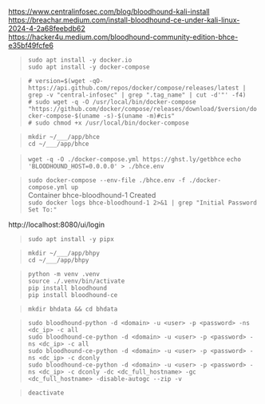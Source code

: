 https://www.centralinfosec.com/blog/bloodhound-kali-install  
https://breachar.medium.com/install-bloodhound-ce-under-kali-linux-2024-4-2a68feebdb62  
https://hacker4u.medium.com/bloodhound-community-edition-bhce-e35bf49fcfe6  

> `sudo apt install -y docker.io`  
> `sudo apt install -y docker-compose`  

> `# version=$(wget -qO- https://api.github.com/repos/docker/compose/releases/latest | grep -v "central-infosec" | grep ".tag_name" | cut -d'"' -f4)`    
> `# sudo wget -q -O /usr/local/bin/docker-compose "https://github.com/docker/compose/releases/download/$version/docker-compose-$(uname -s)-$(uname -m)#cis"`      
> `# sudo chmod +x /usr/local/bin/docker-compose`    

> `mkdir ~/___/app/bhce`    
> `cd ~/___/app/bhce`  

> `wget -q -O ./docker-compose.yml https://ghst.ly/getbhce`
> `echo 'BLOODHOUND_HOST=0.0.0.0' > ./bhce.env`   

> `sudo docker-compose --env-file ./bhce.env -f ./docker-compose.yml up`  
> Container bhce-bloodhound-1  Created      
> `sudo docker logs bhce-bloodhound-1 2>&1 | grep "Initial Password Set To:"`  

http://localhost:8080/ui/login

> `sudo apt install -y pipx`  

> `mkdir ~/___/app/bhpy`    
> `cd ~/___/app/bhpy`    

> `python -m venv .venv`  
> `source ./.venv/bin/activate`    
> `pip install bloodhound`    
> `pip install bloodhound-ce`    

> `mkdir bhdata && cd bhdata`    

> `sudo bloodhound-python -d <domain> -u <user> -p <password> -ns <dc_ip> -c all`  
> `sudo bloodhound-ce-python -d <domain> -u <user> -p <password> -ns <dc_ip> -c all`  
> `sudo bloodhound-ce-python -d <domain> -u <user> -p <password> -ns <dc_ip> -c dconly`  
> `sudo bloodhound-ce-python -d <domain> -u <user> -p <password> -ns <dc_ip> -c dconly -dc <dc_full_hostname> -gc <dc_full_hostname> -disable-autogc --zip -v`  

> `deactivate`  


